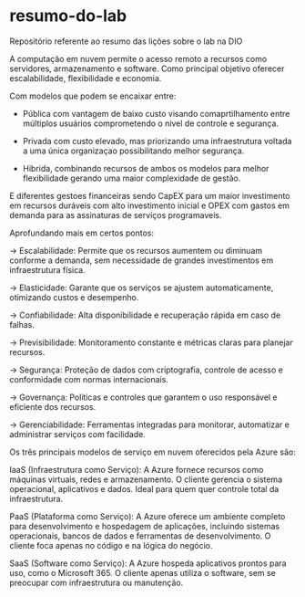 # resumo-do-lab
Repositório referente ao resumo das lições sobre o lab na DIO 

A computação em nuvem permite o acesso remoto a recursos como servidores, armazenamento e software. 
Como principal objetivo oferecer escalabilidade, flexibilidade e economia.

Com modelos que podem se encaixar entre:

* Pública com vantagem de baixo custo visando comaprtilhamento entre múltiplos usuários comprometendo o nivel de controle e segurança.

* Privada com custo elevado, mas priorizando uma infraestrutura voltada a uma única organizaçao possibilitando melhor segurança.

* Hibrida, combinando recursos de ambos os modelos para melhor flexibilidade gerando uma maior complexidade de gestão.

E diferentes gestoes financeiras sendo CapEX para um maior investimento em recursos duráveis com alto investimento inicial 
e OPEX com gastos em demanda para as assinaturas de serviços programaveis.

Aprofundando mais em certos pontos:

-> Escalabilidade: Permite que os recursos aumentem ou diminuam conforme a demanda, sem necessidade de grandes investimentos em infraestrutura física.

-> Elasticidade: Garante que os serviços se ajustem automaticamente, otimizando custos e desempenho.

-> Confiabilidade: Alta disponibilidade e recuperação rápida em caso de falhas.

-> Previsibilidade: Monitoramento constante e métricas claras para planejar recursos.

-> Segurança: Proteção de dados com criptografia, controle de acesso e conformidade com normas internacionais.

-> Governança: Políticas e controles que garantem o uso responsável e eficiente dos recursos.

-> Gerenciabilidade: Ferramentas integradas para monitorar, automatizar e administrar serviços com facilidade.

Os três principais modelos de serviço em nuvem oferecidos pela Azure são:

IaaS (Infraestrutura como Serviço): A Azure fornece recursos como máquinas virtuais, redes e armazenamento. 
O cliente gerencia o sistema operacional, aplicativos e dados. Ideal para quem quer controle total da infraestrutura.

PaaS (Plataforma como Serviço): A Azure oferece um ambiente completo para desenvolvimento e hospedagem de aplicações,
incluindo sistemas operacionais, bancos de dados e ferramentas de desenvolvimento. O cliente foca apenas no código e na lógica do negócio.

SaaS (Software como Serviço): A Azure hospeda aplicativos prontos para uso, como o Microsoft 365. 
O cliente apenas utiliza o software, sem se preocupar com infraestrutura ou manutenção.
